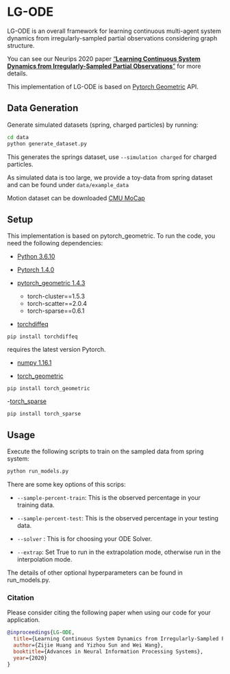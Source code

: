 # LG-ODE

LG-ODE is an overall framework for learning continuous multi-agent system dynamics from irregularly-sampled partial observations considering graph structure.

You can see our Neurips 2020 paper [“**Learning Continuous System Dynamics from Irregularly-Sampled Partial Observations**”](https://arxiv.org/abs/2011.03880) for more details.

This implementation of LG-ODE is based on [Pytorch Geometric](https://github.com/rusty1s/pytorch_geometric) API.
## Data Generation

Generate simulated datasets (spring, charged particles) by running:

```bash
cd data
python generate_dataset.py 
```

This generates the springs dataset, use `--simulation charged` for charged particles. 

As simulated data is too large, we provide a toy-data from spring dataset and can be found under `data/example_data` 

Motion dataset can be downloaded [CMU MoCap](http://mocap.cs.cmu.edu/) 



## Setup

This implementation is based on pytorch_geometric. To run the code, you need the following dependencies:

* [Python 3.6.10](https://www.python.org/)

- [Pytorch 1.4.0](https://pytorch.org/)

- [pytorch_geometric 1.4.3](https://pytorch-geometric.readthedocs.io/)

  - torch-cluster==1.5.3
  - torch-scatter==2.0.4
  - torch-sparse==0.6.1

- [torchdiffeq](https://github.com/rtqichen/torchdiffeq)

```shell
pip install torchdiffeq
```

requires the latest version Pytorch.

- [numpy 1.16.1](https://numpy.org/)

- [torch_geometric](https://pytorch-geometric.readthedocs.io/en/latest/)

```shell
pip install torch_geometric
```

-[torch_sparse](https://github.com/rusty1s/pytorch_sparse)

```shell
pip install torch_sparse
```


## Usage
Execute the following scripts to train on the sampled data from spring system:

```bash
python run_models.py
```

There are some key options of this scrips:

- `--sample-percent-train`: This is the observed percentage in your training data.

- `--sample-percent-test`: This is the observed percentage in your testing data.

- `--solver` : This is for choosing your ODE Solver.

- `--extrap`: Set True to run in the extrapolation mode, otherwise run in the interpolation mode.


The details of other optional hyperparameters can be found in run_models.py.
### Citation

Please consider citing the following paper when using our code for your application.

```bibtex
@inproceedings{LG-ODE,
  title={Learning Continuous System Dynamics from Irregularly-Sampled Partial Observations},
  author={Zijie Huang and Yizhou Sun and Wei Wang},
  booktitle={Advances in Neural Information Processing Systems},
  year={2020}
}
```
